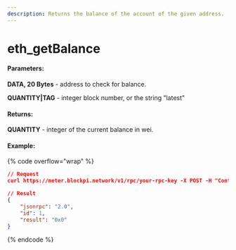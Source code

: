 ```yaml
---
description: Returns the balance of the account of the given address.
---
```


# eth\_getBalance

#### **Parameters:**

**DATA, 20 Bytes** - address to check for balance.

**QUANTITY|TAG** - integer block number, or the string "latest"

#### **Returns:**

**QUANTITY** - integer of the current balance in wei.

#### Example:

{% code overflow="wrap" %}
```json
// Request
curl https://meter.blockpi.network/v1/rpc/your-rpc-key -X POST -H "Content-Type: application/json" --data '{"jsonrpc":"2.0","method":"eth_getBalance","params":["0x407d73d8a49eeb85d32cf465507dd71d507100c1", "latest"],"id":1}'

// Result
{
    "jsonrpc": "2.0",
    "id": 1,
    "result": "0x0"
}
```
{% endcode %}
